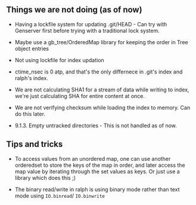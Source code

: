 ## Things we are not doing (as of now)

- Having a lockfile system for updating .git/HEAD - Can try with Genserver first before trying with a traditional lock system.

- Maybe use a gb_tree/OrderedMap library for keeping the order in Tree object entries

- Not using lockfile for index updation

- ctime_nsec is 0 atp, and that's the only differnece in .git's index and ralph's index.

- We are not calculating SHA1 for a stream of data while writing to index, we're just calculating SHA for entire content at once.

- We are not verifying checksum while loading the index to memory. Can do this later.

- 9.1.3. Empty untracked directories - This is not handled as of now.


## Tips and tricks

- To access values from an unordered map, one can use another orderedset to store the keys of the map in order, and later access the map value by iterating through the set values as keys.
Or just use a library which does this ;)

- The binary read/write in ralph is using binary mode rather than text mode using `IO.binread`/ `IO.binwrite`